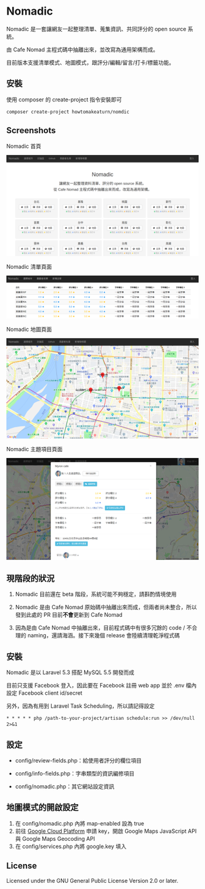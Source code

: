 # Nomadic

Nomadic 是一套讓網友一起整理清單、蒐集資訊、共同評分的 open source 系統。

由 Cafe Nomad 主程式碼中抽離出來，並改寫為通用架構而成。

目前版本支援清單模式、地圖模式，跟評分/編輯/留言/打卡/標籤功能。

## 安裝

使用 composer 的 create-project 指令安裝即可

```
composer create-project howtomakeaturn/nomdic
```

## Screenshots

Nomadic 首頁

![首頁](/images/screenshot-homepage.png?raw=true "Homepage")

Nomadic 清單頁面

![清單](/images/screenshot-list.png?raw=true "List")

Nomadic 地圖頁面

![地圖](/images/screenshot-map.png?raw=true "Map")

Nomadic 主題項目頁面

![詳細頁面](/images/screenshot-entity-page.png?raw=true "Entity")

## 現階段的狀況

1. Nomadic 目前還在 beta 階段，系統可能不夠穩定，請斟酌情境使用

2. Nomadic 是由 Cafe Nomad 原始碼中抽離出來而成，但兩者尚未整合，所以發到此處的 PR 目前**不會**更新到 Cafe Nomad

3. 因為是由 Cafe Nomad 中抽離出來，目前程式碼中有很多冗餘的 code / 不合理的 naming，還請海涵。接下來幾個 release 會陸續清理乾淨程式碼

## 安裝

Nomadic 是以 Laravel 5.3 搭配 MySQL 5.5 開發而成

目前只支援 Facebook 登入，因此要在 Facebook 註冊 web app 並於 .env 檔內設定 Facebook client id/secret

另外，因為有用到 Laravel Task Scheduling，所以請記得設定

```
* * * * * php /path-to-your-project/artisan schedule:run >> /dev/null 2>&1
```

## 設定

* config/review-fields.php：給使用者評分的欄位項目

* config/info-fields.php：字串類型的資訊編修項目

* config/nomadic.php：其它網站設定資訊

## 地圖模式的開啟設定
1. 在 config/nomadic.php 內將 map-enabled 設為 true
2. 前往 [Google Cloud Platform](https://console.cloud.google.com) 申請 key，開啟 Google Maps JavaScript API 與 Google Maps Geocoding API
3. 在 config/services.php 內將 google.key 填入

## License

Licensed under the GNU General Public License Version 2.0 or later.

